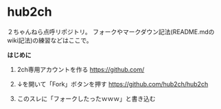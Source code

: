 hub2ch
======
２ちゃんねら点呼リポジトリ。
フォークやマークダウン記法(README.mdのwiki記法)の練習などはここで。


**はじめに**

1. 2ch専用アカウントを作る
https://github.com/

2. ↓を開いて「Fork」ボタンを押す
https://github.com/hub2ch/hub2ch

3. このスレに「フォークしたったｗｗｗ」と書き込む

